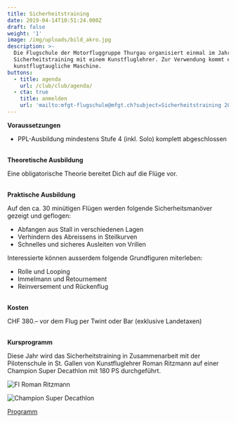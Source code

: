 ```yaml
---
title: Sicherheitstraining
date: 2019-04-14T10:51:24.000Z
draft: false
weight: '1'
image: /img/uploads/bild_akro.jpg
description: >-
  Die Flugschule der Motorfluggruppe Thurgau organisiert einmal im Jahr ein
  Sicherheitstraining mit einem Kunstfluglehrer. Zur Verwendung kommt eine voll
  kunstflugtaugliche Maschine.
buttons:
  - title: agenda
    url: /club/club/agenda/
  - cta: true
    title: anmelden
    url: 'mailto:mfgt-flugschule@mfgt.ch?subject=Sicherheitstraining 2024'
---
```

**Voraussetzungen**

* PPL-Ausbildung mindestens Stufe 4 (inkl. Solo) komplett abgeschlossen

\
**Theoretische Ausbildung**

Eine obligatorische Theorie bereitet Dich auf die Flüge vor.

\
**Praktische Ausbildung**

Auf den ca. 30 minütigen Flügen werden folgende Sicherheitsmanöver gezeigt und geflogen:

* Abfangen aus Stall in verschiedenen Lagen
* Verhindern des Abreissens in Steilkurven
* Schnelles und sicheres Ausleiten von Vrillen

Interessierte können ausserdem folgende Grundfiguren miterleben:

* Rolle und Looping
* Immelmann und Retournement
* Reinversement und Rückenflug

 \
**Kosten**

CHF 380.– vor dem Flug per Twint oder Bar (exklusive Landetaxen)

\
**Kursprogramm**

Diese Jahr wird das Sicherheitstraining in Zusammenarbeit mit der Pilotenschule in St. Gallen von Kunstfluglehrer Roman Ritzmann auf einer Champion Super Decathlon mit 180 PS durchgeführt.

![FI Roman Ritzmann](/img/uploads/roman_ritzmann_fi.jpg)

![Champion Super Decathlon](/img/uploads/Sicherheitstraining_Decathlon.jpg)

[Programm](https://drive.google.com/file/d/1Da_ScTIA5gDzuOefQAZhV3eaJHARbsMw/view?usp=sharing)
<!--
\
**Anmeldung**

Bis 30. August 2024 an <mailto:mfgt-flugschule@mfgt.ch
-->
